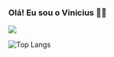 ### Olá! Eu sou o Vinicius 👋🏻


<picture>
  <source
    srcset="https://github-readme-stats.vercel.app/api?username=viniciusvalledev&show_icons=true&theme=dark"
    media="(prefers-color-scheme: highcontrast)"
  />
  <source
    srcset="https://github-readme-stats.vercel.app/api?username=viniciusvalledev&show_icons=true"
    media="(prefers-color-scheme: light), (prefers-color-scheme: no-preference)"
  />
  <img src="https://github-readme-stats.vercel.app/api?username=viniciusvalledev&show_icons=true" />
</picture>

![Top Langs](https://github-readme-stats.vercel.app/api/top-langs/?username=viniciusvalledev&layout=compact)


          

